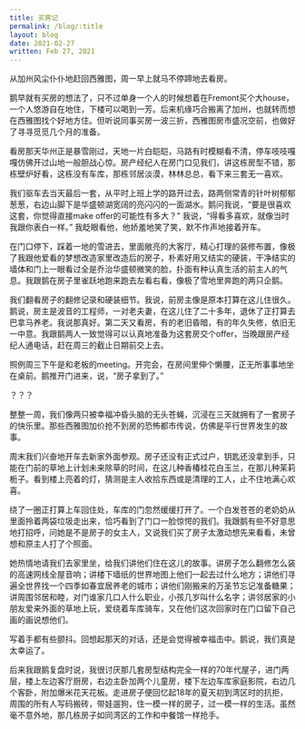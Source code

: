 ```yaml
---
title: 买房记
permalink: /blog/:title
layout: blog
date: 2021-02-27
written: Feb 27, 2021
---
```


从加州风尘仆仆地赶回西雅图，周一早上就马不停蹄地去看房。

鹅早就有买房的想法了，只不过单身一个人的时候想着在Fremont买个大house，一个人悠游自在地住，下楼可以喝到一芳。后来机缘巧合搬离了加州，也就转而想在西雅图找个好地方住。但听说同事买房一波三折，西雅图房市盛况空前，也做好了寻寻觅觅几个月的准备。

看房那天华州正是暴雪刚过，天地一片白皑皑，马路有时模糊看不清，停车吱吱嘎嘎仿佛开过山地一般胆战心惊。房产经纪人在房门口见我们，讲这栋房型不错，那栋壁炉好看，这栋没有车库，那栋邻居淡漠，林林总总，看下来三套无一喜欢。

我们驱车去当天最后一套，从平时上班上学的路开过去，路两侧常青的针叶树郁郁葱葱，右边山脚下是华盛顿湖宽阔的亮闪闪的一面湖水。鹅问我说，“要是很喜欢这套，你觉得直接make offer的可能性有多大？” 我说，“得看多喜欢，就像当时我跟你表白一样。” 我眨眼看他，他娇羞地笑了笑，默不作声地接着开车。

在门口停下，踩着一地的雪进去，里面敞亮的大客厅，精心打理的装修布置，像极了我跟他爱看的梦想改造家里改造后的房子，朴素好用又结实的硬装，干净结实的墙体和门上一眼看过全是乔治华盛顿微笑的脸，扑面有种认真生活的前主人的气息。我跟鹅在房子里雀跃地跑来跑去左看右看，像极了雪地里奔跑的两只企鹅。

我们翻看房子的翻修记录和硬装细节。我说，前房主像是原本打算在这儿住很久。鹅说，房主是波音的工程师，一对老夫妻，在这儿住了二十多年，退休了正打算去巴拿马养老。我说那真好。第二天又看房，有的老旧昏暗，有的年久失修，依旧无一中意。我跟鹅两人一致觉得可以认真地准备为这套房交个offer，当晚跟房产经纪人通电话，赶在周三的截止日期前交上去。

照例周三下午是和老板的meeting。开完会，在房间里伸个懒腰，正无所事事地坐在桌前。鹅推开门进来，说，“房子拿到了。”

？？？

整整一周，我们像两只被幸福冲昏头脑的无头苍蝇，沉浸在三天就拥有了一套房子的快乐里。那些西雅图加价抢不到房的恐怖都市传说，仿佛是平行世界发生的故事。

周末我们兴奋地开车去新家外面参观。房子还没有正式过户，钥匙还没拿到手，只能在门前的草地上计划未来除草的时间，在这儿种香椿桂花白玉兰，在那儿种茉莉栀子。看到楼上亮着的灯，猜测是主人收拾东西或是清理的工人，止不住地满心欢喜。

绕了一圈正打算上车回住处，车库的门忽然缓缓打开了。一个白发苍苍的老奶奶从里面拎着两袋垃圾走出来，恰巧看到了门口一脸惊愕的我们。我跟鹅有些不好意思地打招呼，问她是不是房子的女主人，又说我们买了房子太激动想先来看看，未曾想和原主人打了个照面。

她热情地请我们去家里坐，给我们讲他们住在这儿的故事。讲房子怎么翻修怎么装的高速网线全屋音响；讲楼下墙纸的世界地图上他们一起去过什么地方；讲他们寻遍全世界找一个四季如春宜居养老的城市；讲他们刚搬来的万圣节忘记准备糖果；讲周围邻居和睦，对门谁家几口人什么职业，小孩几岁叫什么名字；讲邻居家的小朋友爱来外面的草地上玩，爱绕着车库骑车，又在他们这次回家时在门口留下自己画的画说想他们。

写着手都有些颤抖。回想起那天的对话，还是会觉得被幸福击中。鹅说，我们真是太幸运了。

后来我跟鹅复盘时说，我很讨厌那几套房型结构完全一样的70年代屋子，进门两层，楼上左边客厅厨房，右边主卧加两个儿童房，楼下左边车库家庭影院，右边几个客卧，附加爆米花天花板。走进房子便回忆起18年的夏天初到湾区时的抗拒，周围的所有人写码搬砖，带娃遛狗，住一模一样的房子，过一模一样的生活。虽然毫不意外地，那几栋房子如同湾区的工作和中餐馆一样抢手。